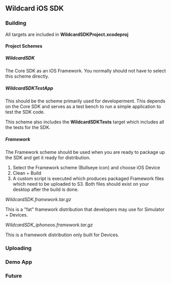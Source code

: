 <h2>Wildcard iOS SDK</h2>

<h3>Building</h3>

All targets are included in **WildcardSDKProject.xcodeproj**

<h4>Project Schemes</h4>

<h5>WildcardSDK</h5>

The Core SDK as an iOS Framework. You normally should not have to select this scheme directly.

<h5>WildcardSDKTestApp</h5>

This should be the scheme primarily used for developerment. This depends on the Core SDK and serves as a test bench to run a simple application to test the SDK code. 

This scheme also includes the **WildcardSDKTests** target which includes all the tests for the SDK. 

<h5>Framework</h5>

The Framework scheme should be used when you are ready to package up the SDK and get it ready for distribution. 

1. Select the Framework scheme (Bullseye icon) and choose iOS Device
2. Clean + Build
3. A custom script is executed which produces packaged Framework files which need to be uploaded to S3. Both files should exist on your desktop after the build is done.

*WildcardSDK.framework.tar.gz*

This is a "fat" framework distribution that developers may use for Simulator + Devices. 

*WildcardSDK_iphoneos.framework.tar.gz*

This is a framework distribution only built for Devices. 


<h3>Uploading</h3>


<h3>Demo App</h3>


<h3>Future</h3>
